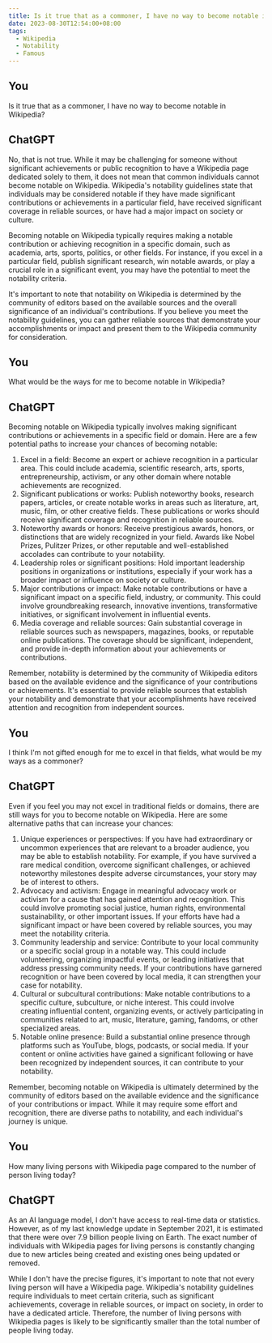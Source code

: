 ```yaml
---
title: Is it true that as a commoner, I have no way to become notable in Wikipedia?
date: 2023-08-30T12:54:00+08:00
tags:
  - Wikipedia
  - Notability
  - Famous
---
```

## You
Is it true that as a commoner, I have no way to become notable in Wikipedia?

## ChatGPT
No, that is not true. While it may be challenging for someone without significant achievements or public recognition to have a Wikipedia page dedicated solely to them, it does not mean that common individuals cannot become notable on Wikipedia. Wikipedia's notability guidelines state that individuals may be considered notable if they have made significant contributions or achievements in a particular field, have received significant coverage in reliable sources, or have had a major impact on society or culture.

Becoming notable on Wikipedia typically requires making a notable contribution or achieving recognition in a specific domain, such as academia, arts, sports, politics, or other fields. For instance, if you excel in a particular field, publish significant research, win notable awards, or play a crucial role in a significant event, you may have the potential to meet the notability criteria.

It's important to note that notability on Wikipedia is determined by the community of editors based on the available sources and the overall significance of an individual's contributions. If you believe you meet the notability guidelines, you can gather reliable sources that demonstrate your accomplishments or impact and present them to the Wikipedia community for consideration.

## You
What would be the ways for me to become notable in Wikipedia?

## ChatGPT
Becoming notable on Wikipedia typically involves making significant contributions or achievements in a specific field or domain. Here are a few potential paths to increase your chances of becoming notable:

1. Excel in a field: Become an expert or achieve recognition in a particular area. This could include academia, scientific research, arts, sports, entrepreneurship, activism, or any other domain where notable achievements are recognized.
2. Significant publications or works: Publish noteworthy books, research papers, articles, or create notable works in areas such as literature, art, music, film, or other creative fields. These publications or works should receive significant coverage and recognition in reliable sources.
3. Noteworthy awards or honors: Receive prestigious awards, honors, or distinctions that are widely recognized in your field. Awards like Nobel Prizes, Pulitzer Prizes, or other reputable and well-established accolades can contribute to your notability.
4. Leadership roles or significant positions: Hold important leadership positions in organizations or institutions, especially if your work has a broader impact or influence on society or culture.
5. Major contributions or impact: Make notable contributions or have a significant impact on a specific field, industry, or community. This could involve groundbreaking research, innovative inventions, transformative initiatives, or significant involvement in influential events.
6. Media coverage and reliable sources: Gain substantial coverage in reliable sources such as newspapers, magazines, books, or reputable online publications. The coverage should be significant, independent, and provide in-depth information about your achievements or contributions.

Remember, notability is determined by the community of Wikipedia editors based on the available evidence and the significance of your contributions or achievements. It's essential to provide reliable sources that establish your notability and demonstrate that your accomplishments have received attention and recognition from independent sources.

## You
I think I'm not gifted enough for me to excel in that fields, what would be my ways as a commoner?

## ChatGPT
Even if you feel you may not excel in traditional fields or domains, there are still ways for you to become notable on Wikipedia. Here are some alternative paths that can increase your chances:

1. Unique experiences or perspectives: If you have had extraordinary or uncommon experiences that are relevant to a broader audience, you may be able to establish notability. For example, if you have survived a rare medical condition, overcome significant challenges, or achieved noteworthy milestones despite adverse circumstances, your story may be of interest to others.
2. Advocacy and activism: Engage in meaningful advocacy work or activism for a cause that has gained attention and recognition. This could involve promoting social justice, human rights, environmental sustainability, or other important issues. If your efforts have had a significant impact or have been covered by reliable sources, you may meet the notability criteria.
3. Community leadership and service: Contribute to your local community or a specific social group in a notable way. This could include volunteering, organizing impactful events, or leading initiatives that address pressing community needs. If your contributions have garnered recognition or have been covered by local media, it can strengthen your case for notability.
4. Cultural or subcultural contributions: Make notable contributions to a specific culture, subculture, or niche interest. This could involve creating influential content, organizing events, or actively participating in communities related to art, music, literature, gaming, fandoms, or other specialized areas.
5. Notable online presence: Build a substantial online presence through platforms such as YouTube, blogs, podcasts, or social media. If your content or online activities have gained a significant following or have been recognized by independent sources, it can contribute to your notability.

Remember, becoming notable on Wikipedia is ultimately determined by the community of editors based on the available evidence and the significance of your contributions or impact. While it may require some effort and recognition, there are diverse paths to notability, and each individual's journey is unique.

## You
How many living persons with Wikipedia page compared to the number of person living today?

## ChatGPT
As an AI language model, I don't have access to real-time data or statistics. However, as of my last knowledge update in September 2021, it is estimated that there were over 7.9 billion people living on Earth. The exact number of individuals with Wikipedia pages for living persons is constantly changing due to new articles being created and existing ones being updated or removed.

While I don't have the precise figures, it's important to note that not every living person will have a Wikipedia page. Wikipedia's notability guidelines require individuals to meet certain criteria, such as significant achievements, coverage in reliable sources, or impact on society, in order to have a dedicated article. Therefore, the number of living persons with Wikipedia pages is likely to be significantly smaller than the total number of people living today.